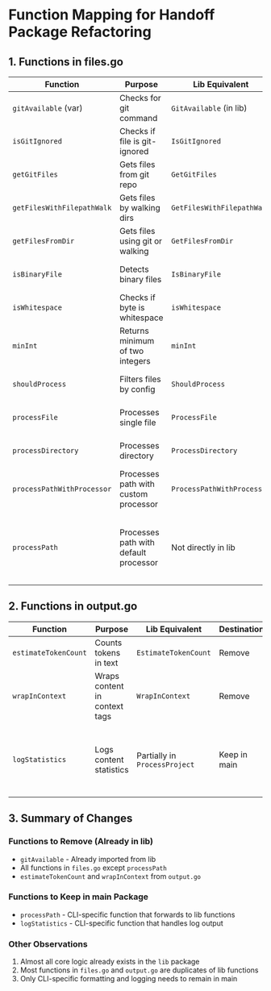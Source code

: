# Function Mapping for Handoff Package Refactoring

## 1. Functions in files.go

| Function | Purpose | Lib Equivalent | Destination | Notes |
|----------|---------|----------------|-------------|-------|
| `gitAvailable` (var) | Checks for git command | `GitAvailable` (in lib) | Remove | Already imported from lib |
| `isGitIgnored` | Checks if file is git-ignored | `IsGitIgnored` | Remove | Duplicate of lib function |
| `getGitFiles` | Gets files from git repo | `GetGitFiles` | Remove | Duplicate of lib function |
| `getFilesWithFilepathWalk` | Gets files by walking dirs | `GetFilesWithFilepathWalk` | Remove | Duplicate of lib function |
| `getFilesFromDir` | Gets files using git or walking | `GetFilesFromDir` | Remove | Duplicate of lib function |
| `isBinaryFile` | Detects binary files | `IsBinaryFile` | Remove | Duplicate of lib function |
| `isWhitespace` | Checks if byte is whitespace | `isWhitespace` | Remove | Duplicate of lib function |
| `minInt` | Returns minimum of two integers | `minInt` | Remove | Duplicate of lib function |
| `shouldProcess` | Filters files by config | `ShouldProcess` | Remove | Duplicate of lib function |
| `processFile` | Processes single file | `ProcessFile` | Remove | Duplicate of lib function |
| `processDirectory` | Processes directory | `ProcessDirectory` | Remove | Duplicate of lib function |
| `processPathWithProcessor` | Processes path with custom processor | `ProcessPathWithProcessor` | Remove | Duplicate of lib function |
| `processPath` | Processes path with default processor | Not directly in lib | Keep in main | CLI-specific function that forwards to lib functions |

## 2. Functions in output.go

| Function | Purpose | Lib Equivalent | Destination | Notes |
|----------|---------|----------------|-------------|-------|
| `estimateTokenCount` | Counts tokens in text | `EstimateTokenCount` | Remove | Duplicate of lib function |
| `wrapInContext` | Wraps content in context tags | `WrapInContext` | Remove | Duplicate of lib function |
| `logStatistics` | Logs content statistics | Partially in `ProcessProject` | Keep in main | This function is CLI-specific with direct logging |

## 3. Summary of Changes

### Functions to Remove (Already in lib)
- `gitAvailable` - Already imported from lib
- All functions in `files.go` except `processPath`
- `estimateTokenCount` and `wrapInContext` from `output.go`

### Functions to Keep in main Package
- `processPath` - CLI-specific function that forwards to lib functions
- `logStatistics` - CLI-specific function that handles log output

### Other Observations
1. Almost all core logic already exists in the `lib` package
2. Most functions in `files.go` and `output.go` are duplicates of lib functions
3. Only CLI-specific formatting and logging needs to remain in main